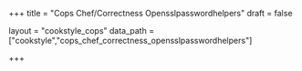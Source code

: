 +++
title = "Cops Chef/Correctness Opensslpasswordhelpers"
draft = false

layout = "cookstyle_cops"
data_path = ["cookstyle","cops_chef_correctness_opensslpasswordhelpers"]

+++

<!-- The content of this page is automatically generated from the
cops_chef_correctness_opensslpasswordhelpers.yml file in github.com/chef/cookstyle/docs-chef-io/data/cookstyle. -->
